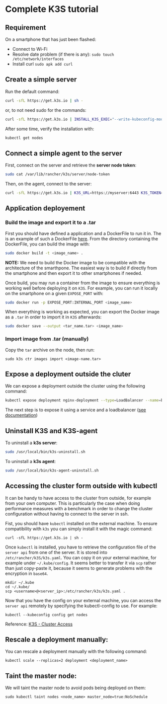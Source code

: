 # Complete K3S tutorial

## Requirement

On a smartphone that has just been flashed:
- Connect to Wi-Fi
- Resolve date problem (if there is any): `sudo touch /etc/network/interfaces`
- Install curl `sudo apk add curl`

## Create a simple server

Run the default command:

```bash
curl -sfL https://get.k3s.io | sh -
```

or, to not need sudo for the commands:

```bash
curl -sfL https://get.k3s.io | INSTALL_K3S_EXEC="--write-kubeconfig-mode 644" sh -s
```

After some time, verify the installation with:

```bash
kubectl get nodes
```

## Connect a simple agent to the server

First, connect on the server and retrieve the **server node token**:

```bash
sudo cat /var/lib/rancher/k3s/server/node-token
```

Then, on the agent, connect to the server:

```bash
curl -sfL https://get.k3s.io | K3S_URL=https://myserver:6443 K3S_TOKEN=mynodetoken sh -
```

## Application deployement

### Build the image and export it to a .tar

First you should have defined a application and a DockerFile to run it in. The is an example of such a DockerFile [here](FlaskApp/Dockerfile).
From the directory containing the DockerFile, you can build the image with:

```bash
sudo docker build -t <image_name> .
```

**NOTE:** We need to build the Docker image to be compatible with the architecture of the smarthpone. The easiest way is to build if directly from the smartphone and then export it to other smartphones if needed.

Once build, you may run a container from the image to ensure everything is working well before deploying it on `K3S`. For example, you can run it locally on the smartphone on a given `EXPOSE_PORT` with:

```bash
sudo docker run -p EXPOSE_PORT:INTERNAL_PORT <image_name>
```


When everything is working as expected, you can export the Docker image as a `.tar` in order to import it in `K3S` afterwards:

```bash
sudo docker save --output <tar_name.tar> <image_name>
```

### Import image from .tar (manually)

Copy the `tar` archive on the node, then run:

```
sudo k3s ctr images import <image-name.tar>
```

## Expose a deployment outside the cluter

We can expose a deployment outside the cluster using the following command:

```bash
kubectl expose deployment nginx-deployment --type=LoadBalancer --name=bla --external-ip=192.168.88.4 --port=80
```

The next step is to expose it using a service and a loadbalancer ([see documentation](https://kubernetes.io/docs/tutorials/kubernetes-basics/expose/expose-intro/))


## Uninstall K3S and K3S-agent

To uninstall a **k3s server**:

```bash
sudo /usr/local/bin/k3s-uninstall.sh
```

To uninstall a **k3s agent**:

```bash
sudo /usr/local/bin/k3s-agent-uninstall.sh
```

## Accessing the cluster form outside with kubectl

It can be handy to have access to the cluster from outside, for example from your own computer.
This is particularly the case when doing performance measures with a benchmark in order to change the cluster configuration
without having to connect to the server in ssh. 

Fist, you should have `kubectl` installed on the external machine. To ensure compatibility with `k3s` you can simply install it with the magic command:

```
curl -sfL https://get.k3s.io | sh -
```

Once `kubectl` is installed, you have to retrieve the configuration file of the `server api` from one of the server. It is stored into `/etc/rancher/k3S/k3s.yaml`. You can copy it on your external machine, for example under `~/.kube/config`. It seems better to transfer it via `scp` rather than just copy-paste it, because it seems to generate problems with the encryption in `base64`.

```
mkdir ~/.kube
cd ~/.kube/
scp <username>@<server_ip>:/etc/rancher/k3s/k3s.yaml .
```

Now that you have the config on your external machine, you can access the `server api` remotely by specifying the kubectl-config to use. For example:

```
kubectl --kubeconfig config get nodes
```

Reference: [K3S - Cluster Access](https://docs.k3s.io/cluster-access)

## Rescale a deployment manually:

You can rescale a deployment manually with the following command:

```
kubectl scale --replicas=2 deployment <deployment_name>
```

## Taint the master node:

We will taint the master node to avoid pods being deployed on them:

```
sudo kubectl taint nodes <node_name> master_node=true:NoSchedule
```